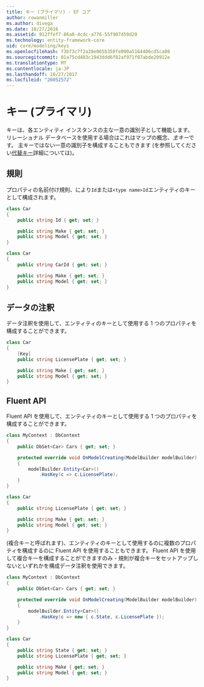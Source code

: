 ```yaml
---
title: キー (プライマリ) - EF コア
author: rowanmiller
ms.author: divega
ms.date: 10/27/2016
ms.assetid: 912ffef7-86a0-4cdc-a776-55f907459d20
ms.technology: entity-framework-core
uid: core/modeling/keys
ms.openlocfilehash: f3bf3c7f2a28e065b350fe000a5164406cd5ca08
ms.sourcegitcommit: 01a75cd483c1943ddd6f82af971f07abde20912e
ms.translationtype: MT
ms.contentlocale: ja-JP
ms.lasthandoff: 10/27/2017
ms.locfileid: "26052572"
---
```

# <a name="keys-primary"></a>キー (プライマリ)

キーは、各エンティティ インスタンスの主な一意の識別子として機能します。 リレーショナル データベースを使用する場合はこれはマップの概念、*主キー*です。 主キーではない一意の識別子を構成することもできます (を参照してください[代替キー](alternate-keys.md)詳細については)。

## <a name="conventions"></a>規則

プロパティの名前付け規則、により`Id`または`<type name>Id`エンティティのキーとして構成されます。

<!-- [!code-csharp[Main](samples/core/Modeling/Conventions/Samples/KeyId.cs?highlight=3)] -->
``` csharp
class Car
{
    public string Id { get; set; }

    public string Make { get; set; }
    public string Model { get; set; }
}
```

<!-- [!code-csharp[Main](samples/core/Modeling/Conventions/Samples/KeyTypeNameId.cs?highlight=3)] -->
``` csharp
class Car
{
    public string CarId { get; set; }

    public string Make { get; set; }
    public string Model { get; set; }
}
```

## <a name="data-annotations"></a>データの注釈

データ注釈を使用して、エンティティのキーとして使用する 1 つのプロパティを構成することができます。

<!-- [!code-csharp[Main](samples/core/Modeling/DataAnnotations/Samples/KeySingle.cs?highlight=3,4)] -->
``` csharp
class Car
{
    [Key]
    public string LicensePlate { get; set; }

    public string Make { get; set; }
    public string Model { get; set; }
}
```

## <a name="fluent-api"></a>Fluent API

Fluent API を使用して、エンティティのキーとして使用する 1 つのプロパティを構成することができます。

<!-- [!code-csharp[Main](samples/core/Modeling/FluentAPI/Samples/KeySingle.cs?highlight=7,8)] -->
``` csharp
class MyContext : DbContext
{
    public DbSet<Car> Cars { get; set; }

    protected override void OnModelCreating(ModelBuilder modelBuilder)
    {
        modelBuilder.Entity<Car>()
            .HasKey(c => c.LicensePlate);
    }
}

class Car
{
    public string LicensePlate { get; set; }

    public string Make { get; set; }
    public string Model { get; set; }
}
```

(複合キーと呼ばれます)、エンティティのキーとして使用するのに複数のプロパティを構成するのに Fluent API を使用することもできます。 Fluent API を使用して複合キーを構成することができますのみ - 規則が複合キーをセットアップしないといずれかを構成データ注釈を使用できます。

<!-- [!code-csharp[Main](samples/core/Modeling/FluentAPI/Samples/KeyComposite.cs?highlight=7,8)] -->
``` csharp
class MyContext : DbContext
{
    public DbSet<Car> Cars { get; set; }

    protected override void OnModelCreating(ModelBuilder modelBuilder)
    {
        modelBuilder.Entity<Car>()
            .HasKey(c => new { c.State, c.LicensePlate });
    }
}

class Car
{
    public string State { get; set; }
    public string LicensePlate { get; set; }

    public string Make { get; set; }
    public string Model { get; set; }
}
```
